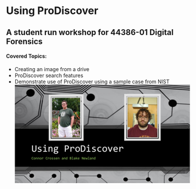 # Using ProDiscover
## A student run workshop for 44386-01 Digital Forensics
#### Covered Topics:
* Creating an image from a drive
* ProDiscover search features
* Demonstrate use of ProDiscover using a sample case from NIST
![image](https://github.com/cncrossen/prodiscover-workshop/blob/master/docs/Using%20ProDiscover-page-001.jpg)
